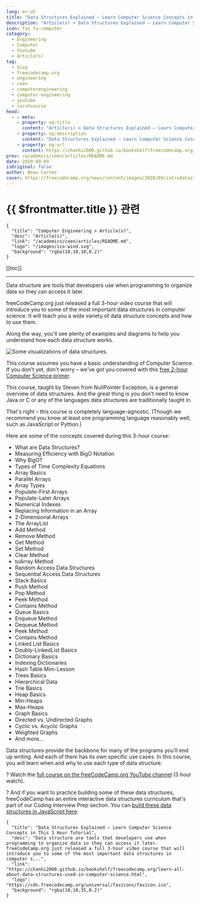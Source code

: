 ```yaml
---
lang: en-US
title: "Data Structures Explained – Learn Computer Science Concepts in This 3 Hour Tutorial"
description: "Article(s) > Data Structures Explained – Learn Computer Science Concepts in This 3 Hour Tutorial"
icon: fas fa-computer
category:
  - Engineering
  - Computer
  - Youtube
  - Article(s)
tag:
  - blog
  - freecodecamp.org
  - engineering
  - coen
  - computerengineering
  - computer-engineering
  - youtube
  - carshcourse
head:
  - - meta:
    - property: og:title
      content: "Article(s) > Data Structures Explained – Learn Computer Science Concepts in This 3 Hour Tutorial"
    - property: og:description
      content: "Data Structures Explained – Learn Computer Science Concepts in This 3 Hour Tutorial"
    - property: og:url
      content: https://chanhi2000.github.io/bookshelf/freecodecamp.org/learn-all-about-data-structures-used-in-computer-science.html
prev: /academics/coen/articles/README.md
date: 2020-09-09
isOriginal: false
author: Beau Carnes
cover: https://freecodecamp.org/news/content/images/2020/09/introdatastructures.png
---
```


# {{ $frontmatter.title }} 관련

```component VPCard
{
  "title": "Computer Engineering > Article(s)",
  "desc": "Article(s)",
  "link": "/academics/coen/articles/README.md",
  "logo": "/images/ico-wind.svg",
  "background": "rgba(10,10,10,0.2)"
}
```

[[toc]]

---

<SiteInfo
  name="Data Structures Explained – Learn Computer Science Concepts in This 3 Hour Tutorial"
  desc="Data structure are tools that developers use when programming to organize data so they can access it later.  freeCodeCamp.org just released a full 3-hour video course that will introduce you to some of the most important data structures in computer s..."
  url="https://freecodecamp.org/news/learn-all-about-data-structures-used-in-computer-science"
  logo="https://cdn.freecodecamp.org/universal/favicons/favicon.ico"
  preview="https://freecodecamp.org/news/content/images/2020/09/introdatastructures.png"/>

Data structure are tools that developers use when programming to organize data so they can access it later.

freeCodeCamp.org just released a full 3-hour video course that will introduce you to some of the most important data structures in computer science. It will teach you a wide variety of data structure concepts and how to use them.

Along the way, you'll see plenty of examples and diagrams to help you understand how each data structure works.

![Some visualizations of data structures.](https://freecodecamp.org/news/content/images/2020/09/image-21.png)

This course assumes you have a basic understanding of Computer Science. If you don't yet, don't worry – we've got you covered with this [free 2-hour Computer Science primer](/freecodecamp.org/introduction-to-computer-programming-and-computer-science-course.md).

This course, taught by Steven from NullPointer Exception, is a general overview of data structures. And the great thing is you don't need to know Java or C or any of the languages data structures are traditionally taught in.

That's right – this course is completely language-agnostic. (Though we recommend you know at least one programming language reasonably well, such as JavaScript or Python.)

Here are some of the concepts covered during this 3-hour course:

- What are Data Structures?
- Measuring Efficiency with BigO Notation
- Why BigO?
- Types of Time Complexity Equations
- Array Basics
- Parallel Arrays
- Array Types
- Populate-First Arrays
- Populate-Later Arrays
- Numerical Indexes
- Replacing Information in an Array
- 2-Dimensional Arrays
- The ArrayList
- Add Method
- Remove Method
- Get Method
- Set Method
- Clear Method
- toArray Method
- Random Access Data Structures
- Sequential Access Data Structures
- Stack Basics
- Push Method
- Pop Method
- Peek Method
- Contains Method
- Queue Basics
- Enqueue Method
- Dequeue Method
- Peek Method
- Contains Method
- Linked List Basics
- Doubly-LinkedList Basics
- Dictionary Basics
- Indexing Dictionaries
- Hash Table Mini-Lesson
- Trees Basics
- Hierarchical Data
- Trie Basics
- Heap Basics
- Min-Heaps
- Max-Heaps
- Graph Basics
- Directed vs. Undirected Graphs
- Cyclic vs. Acyclic Graphs
- Weighted Graphs
- And more...

Data structures provide the backbone for many of the programs you’ll end up writing. And each of them has its own specific use cases. In this course, you will learn when and why to use each type of data structure.

? Watch the [<FontIcon icon="fa-brands fa-youtube"/>full course on the freeCodeCamp.org YouTube channel](https://youtu.be/zg9ih6SVACc) (3 hour watch).

<VidStack src="youtube/zg9ih6SVACc" />

?️ And if you want to practice building some of these data structures, freeCodeCamp has an entire interactive data structures curriculum that's part of our Coding Interview Prep section. You can [<FontIcon icon="fa-brands fa-free-code-camp"/>build these data structures in JavaScript here](https://freecodecamp.org/learn/coding-interview-prep/data-structures/).

<!-- TODO: add ARTICLE CARD -->
```component VPCard
{
  "title": "Data Structures Explained – Learn Computer Science Concepts in This 3 Hour Tutorial",
  "desc": "Data structure are tools that developers use when programming to organize data so they can access it later.  freeCodeCamp.org just released a full 3-hour video course that will introduce you to some of the most important data structures in computer s...",
  "link": "https://chanhi2000.github.io/bookshelf/freecodecamp.org/learn-all-about-data-structures-used-in-computer-science.html",
  "logo": "https://cdn.freecodecamp.org/universal/favicons/favicon.ico",
  "background": "rgba(10,10,35,0.2)"
}
```
